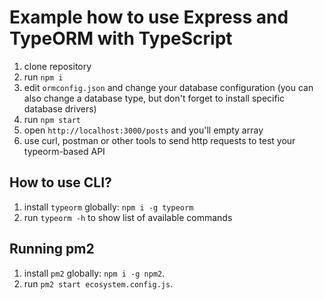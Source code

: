 # Example how to use Express and TypeORM with TypeScript

1. clone repository 
2. run `npm i`
3. edit `ormconfig.json` and change your database configuration (you can also change a database type, but don't forget to install specific database drivers)
4. run `npm start`
5. open `http://localhost:3000/posts` and you'll empty array
6. use curl, postman or other tools to send http requests to test your typeorm-based API

## How to use CLI?

1. install `typeorm` globally: `npm i -g typeorm`
2. run `typeorm -h` to show list of available commands

## Running pm2

1. install `pm2` globally: `npm i -g npm2`.
2. run `pm2 start ecosystem.config.js`.